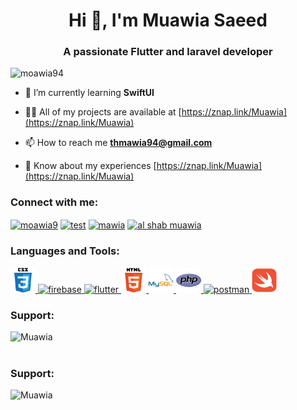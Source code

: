 
<h1 align="center">Hi 👋, I'm Muawia Saeed</h1>
<h3 align="center">A passionate Flutter and laravel developer</h3>

<p align="left"> <img src="https://komarev.com/ghpvc/?username=moawia94&label=Profile%20views&color=0e75b6&style=flat" alt="moawia94" /> </p>

- 🌱 I’m currently learning **SwiftUI**

- 👨‍💻 All of my projects are available at [https://znap.link/Muawia](https://znap.link/Muawia)

- 📫 How to reach me **thmawia94@gmail.com**

- 📄 Know about my experiences [https://znap.link/Muawia](https://znap.link/Muawia)

<h3 align="left">Connect with me:</h3>
<p align="left">
<a href="https://twitter.com/moawia9" target="blank"><img align="center" src="https://raw.githubusercontent.com/rahuldkjain/github-profile-readme-generator/master/src/images/icons/Social/twitter.svg" alt="moawia9" height="30" width="40" /></a>
<a href="https://linkedin.com/in/test" target="blank"><img align="center" src="https://raw.githubusercontent.com/rahuldkjain/github-profile-readme-generator/master/src/images/icons/Social/linked-in-alt.svg" alt="test" height="30" width="40" /></a>
<a href="https://fb.com/mawia" target="blank"><img align="center" src="https://raw.githubusercontent.com/rahuldkjain/github-profile-readme-generator/master/src/images/icons/Social/facebook.svg" alt="mawia" height="30" width="40" /></a>
<a href="https://www.youtube.com/c/al shab muawia" target="blank"><img align="center" src="https://raw.githubusercontent.com/rahuldkjain/github-profile-readme-generator/master/src/images/icons/Social/youtube.svg" alt="al shab muawia" height="30" width="40" /></a>
</p>

<h3 align="left">Languages and Tools:</h3>
<p align="left"> <a href="https://www.w3schools.com/css/" target="_blank"> <img src="https://raw.githubusercontent.com/devicons/devicon/master/icons/css3/css3-original-wordmark.svg" alt="css3" width="40" height="40"/> </a> <a href="https://firebase.google.com/" target="_blank"> <img src="https://www.vectorlogo.zone/logos/firebase/firebase-icon.svg" alt="firebase" width="40" height="40"/> </a> <a href="https://flutter.dev" target="_blank"> <img src="https://www.vectorlogo.zone/logos/flutterio/flutterio-icon.svg" alt="flutter" width="40" height="40"/> </a> <a href="https://www.w3.org/html/" target="_blank"> <img src="https://raw.githubusercontent.com/devicons/devicon/master/icons/html5/html5-original-wordmark.svg" alt="html5" width="40" height="40"/> </a> <a href="https://www.mysql.com/" target="_blank"> <img src="https://raw.githubusercontent.com/devicons/devicon/master/icons/mysql/mysql-original-wordmark.svg" alt="mysql" width="40" height="40"/> </a> <a href="https://www.php.net" target="_blank"> <img src="https://raw.githubusercontent.com/devicons/devicon/master/icons/php/php-original.svg" alt="php" width="40" height="40"/> </a> <a href="https://postman.com" target="_blank"> <img src="https://www.vectorlogo.zone/logos/getpostman/getpostman-icon.svg" alt="postman" width="40" height="40"/> </a> <a href="https://developer.apple.com/swift/" target="_blank"> <img src="https://raw.githubusercontent.com/devicons/devicon/master/icons/swift/swift-original.svg" alt="swift" width="40" height="40"/> </a> </p>

<h3 align="left">Support:</h3>
<p><a href="https://www.buymeacoffee.com/Muawia"> <img align="left" src="https://cdn.buymeacoffee.com/buttons/v2/default-yellow.png" height="50" width="210" alt="Muawia" /></a></p><br><br>

<h3 align="left">Support:</h3>
<p><a href="https://www.paypal.com/paypalme/muawias"> <img align="left" src="https://metropolitanarts.org/wp-content/uploads/2020/05/Paypal-Logo.jpg" height="50" width="210" alt="Muawia" /></a></p><br><br>

</br>


